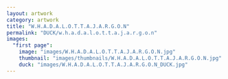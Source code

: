 ```yaml
---
layout: artwork
category: artwork
title: "W.H.A.D.A.L.O.T.T.A.J.A.R.G.O.N"
permalink: "DUCK/w.h.a.d.a.l.o.t.t.a.j.a.r.g.o.n"
images:
  "first page":
    image: "images/W.H.A.D.A.L.O.T.T.A.J.A.R.G.O.N.jpg"
    thumbnail: "images/thumbnails/W.H.A.D.A.L.O.T.T.A.J.A.R.G.O.N.jpg"
    duck: "images/W.H.A.D.A.L.O.T.T.A.J.A.R.G.O.N_DUCK.jpg"
---
```

